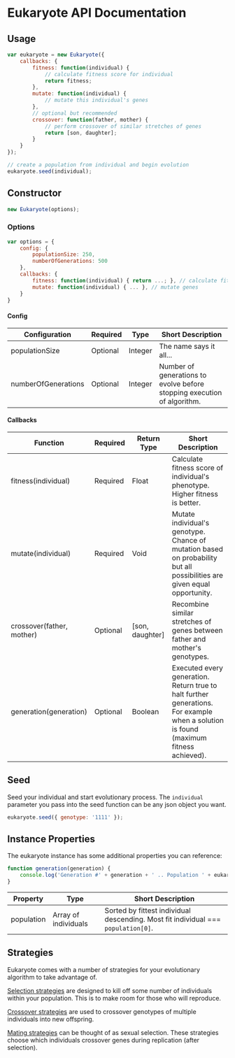 
# Eukaryote API Documentation

## Usage

```javascript
var eukaryote = new Eukaryote({
	callbacks: {
		fitness: function(individual) {
			// calculate fitness score for individual
			return fitness;
		},
		mutate: function(individual) {
			// mutate this individual's genes
		},
		// optional but recommended
		crossover: function(father, mother) {
			// perform crossover of similar stretches of genes
			return [son, daughter];
		}
	}
});

// create a population from individual and begin evolution
eukaryote.seed(individual);
```

## Constructor

```javascript
new Eukaryote(options);
```

### Options

```javascript
var options = {
	config: {
		populationSize: 250,
		numberOfGenerations: 500
	},
	callbacks: {
		fitness: function(individual) { return ...; }, // calculate fitness
		mutate: function(individual) { ... }, // mutate genes
	}
}
```

#### Config


Configuration | Required | Type | Short Description
------------- | -------- | ---- | -----------------
populationSize | Optional | Integer | The name says it all...
numberOfGenerations | Optional | Integer | Number of generations to evolve before stopping execution of algorithm.

#### Callbacks

Function                  | Required | Return Type     | Short Description
------------------------- | -------- | --------------- | -----------------
fitness(individual)       | Required | Float           | Calculate fitness score of individual's phenotype. Higher fitness is better.
mutate(individual)        | Required | Void            | Mutate individual's genotype. Chance of mutation based on probability but all possibilities are given equal opportunity.
crossover(father, mother) | Optional | [son, daughter] | Recombine similar stretches of genes between father and mother's genotypes.
generation(generation)    | Optional | Boolean         | Executed every generation. Return true to halt further generations. For example when a solution is found (maximum fitness achieved).

## Seed

Seed your individual and start evolutionary process. The `individual` parameter you pass into the seed function can be any json object you want.

```javascript
eukaryote.seed({ genotype: '1111' });
```

## Instance Properties

The eukaryote instance has some additional properties you can reference:

```javascript
function generation(generation) {
	console.log('Generation #' + generation + ' .. Population ' + eukaryote.population);
}
```

Property   | Type                 | Short Description
---------- | -------------------- | -----------------
population | Array of individuals | Sorted by fittest individual descending. Most fit individual === `population[0]`.

## Strategies

Eukaryote comes with a number of strategies for your evolutionary algorithm to take advantage of.

[Selection strategies](./docs/selection-strategies.md) are designed to kill off some number of individuals within your population. This is to make room for those who will reproduce.

[Crossover strategies](./docs/crossover-strategies.md) are used to crossover genotypes of multiple individuals into new offspring.

[Mating strategies](./docs/mating-strategies.md) can be thought of as sexual selection. These strategies choose which individuals crossover genes during replication (after selection).
